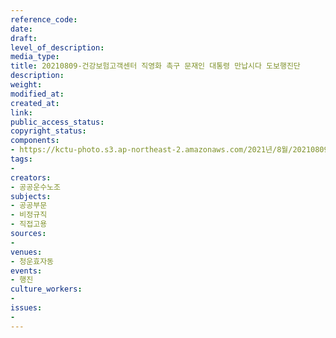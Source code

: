 ```yaml
---
reference_code: 
date: 
draft: 
level_of_description: 
media_type: 
title: 20210809-건강보험고객센터 직영화 촉구 문재인 대통령 만납시다 도보행진단
description: 
weight: 
modified_at: 
created_at: 
link: 
public_access_status: 
copyright_status: 
components:
- https://kctu-photo.s3.ap-northeast-2.amazonaws.com/2021년/8월/20210809-건강보험고객센터+직영화+촉구+문재인+대통령+만납시다+도보행진단/403835_60401_252.jpg
tags:
- 
creators:
- 공공운수노조
subjects:
- 공공부문
- 비정규직
- 직접고용
sources:
- 
venues:
- 청운효자동
events:
- 행진
culture_workers:
- 
issues:
- 
---
```

